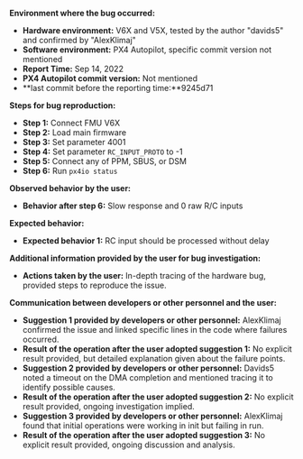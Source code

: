 **Environment where the bug occurred:**

- **Hardware environment:** V6X and V5X, tested by the author "davids5" and confirmed by "AlexKlimaj"
- **Software environment:** PX4 Autopilot, specific commit version not mentioned
- **Report Time:** Sep 14, 2022
- **PX4 Autopilot commit version:** Not mentioned
- **last commit before the reporting time:**9245d71

**Steps for bug reproduction:**

- **Step 1:** Connect FMU V6X
- **Step 2:** Load main firmware
- **Step 3:** Set parameter 4001
- **Step 4:** Set parameter `RC_INPUT_PROTO` to -1
- **Step 5:** Connect any of PPM, SBUS, or DSM
- **Step 6:** Run `px4io status`

**Observed behavior by the user:**
- **Behavior after step 6:** Slow response and 0 raw R/C inputs

**Expected behavior:**
- **Expected behavior 1:** RC input should be processed without delay

**Additional information provided by the user for bug investigation:**
- **Actions taken by the user:** In-depth tracing of the hardware bug, provided steps to reproduce the issue.
  

**Communication between developers or other personnel and the user:**
- **Suggestion 1 provided by developers or other personnel:** AlexKlimaj confirmed the issue and linked specific lines in the code where failures occurred.
- **Result of the operation after the user adopted suggestion 1:** No explicit result provided, but detailed explanation given about the failure points.
- **Suggestion 2 provided by developers or other personnel:** Davids5 noted a timeout on the DMA completion and mentioned tracing it to identify possible causes.
- **Result of the operation after the user adopted suggestion 2:** No explicit result provided, ongoing investigation implied.
- **Suggestion 3 provided by developers or other personnel:** AlexKlimaj found that initial operations were working in init but failing in run.
- **Result of the operation after the user adopted suggestion 3:** No explicit result provided, ongoing discussion and analysis.
